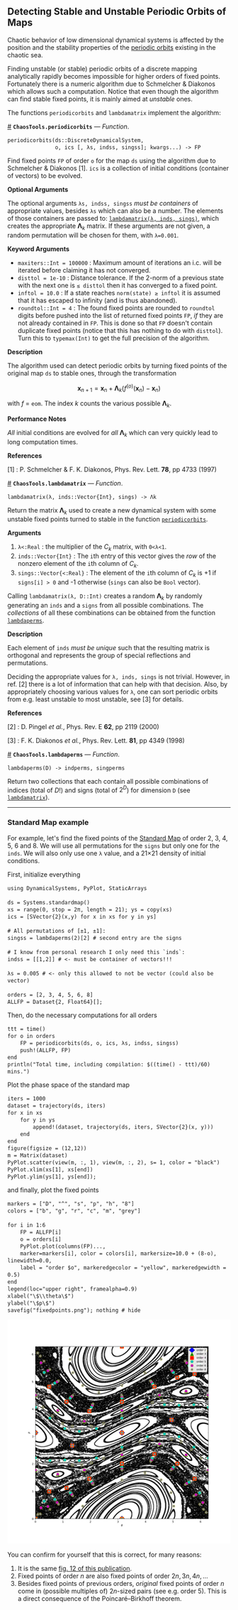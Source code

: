 
<a id='Detecting-Stable-and-Unstable-Periodic-Orbits-of-Maps-1'></a>

## Detecting Stable and Unstable Periodic Orbits of Maps


Chaotic behavior of low dimensional dynamical systems is affected by the position and the stability properties of the [periodic orbits](http://www.scholarpedia.org/article/Unstable_periodic_orbits) existing in the chaotic sea.


Finding unstable (or stable) periodic orbits of a discrete mapping analytically rapidly becomes impossible for higher orders of fixed points. Fortunately there is a numeric algorithm due to Schmelcher & Diakonos which allows such a computation. Notice that even though the algorithm can find stable fixed points, it is mainly aimed at *unstable* ones.


The functions `periodicorbits` and `lambdamatrix` implement the algorithm:

<a id='ChaosTools.periodicorbits' href='#ChaosTools.periodicorbits'>#</a>
**`ChaosTools.periodicorbits`** &mdash; *Function*.



```
periodicorbits(ds::DiscreteDynamicalSystem,
               o, ics [, λs, indss, singss]; kwargs...) -> FP
```

Find fixed points `FP` of order `o` for the map `ds` using the algorithm due to Schmelcher & Diakonos [1]. `ics` is a collection of initial conditions (container of vectors) to be evolved.

**Optional Arguments**

The optional arguments `λs, indss, singss` *must be containers* of appropriate values, besides `λs` which can also be a number. The elements of those containers are passed to: [`lambdamatrix(λ, inds, sings)`](periodicity.md#ChaosTools.lambdamatrix), which creates the appropriate $\mathbf{\Lambda}_k$ matrix. If these arguments are not given, a random permutation will be chosen for them, with `λ=0.001`.

**Keyword Arguments**

  * `maxiters::Int = 100000` : Maximum amount of iterations an i.c. will be iterated  before claiming it has not converged.
  * `disttol = 1e-10` : Distance tolerance. If the 2-norm of a previous state with  the next one is `≤ disttol` then it has converged to a fixed point.
  * `inftol = 10.0` : If a state reaches `norm(state) ≥ inftol` it is assumed that  it has escaped to infinity (and is thus abandoned).
  * `roundtol::Int = 4` : The found fixed points are rounded  to `roundtol` digits before pushed into the list of returned fixed points `FP`,  *if* they are not already contained in `FP`.  This is done so that `FP` doesn't contain duplicate fixed points (notice  that this has nothing to do with `disttol`). Turn this to `typemax(Int)`  to get the full precision of the algorithm.

**Description**

The algorithm used can detect periodic orbits by turning fixed points of the original map `ds` to stable ones, through the transformation

$$
\mathbf{x}_{n+1} = \mathbf{x}_n +
\mathbf{\Lambda}_k\left(f^{(o)}(\mathbf{x}_n) - \mathbf{x}_n\right)
$$

with $f$ = `eom`. The index $k$ counts the various possible $\mathbf{\Lambda}_k$.

**Performance Notes**

*All* initial conditions are evolved for *all* $\mathbf{\Lambda}_k$ which can very quickly lead to long computation times.

**References**

[1] : P. Schmelcher & F. K. Diakonos, Phys. Rev. Lett. **78**, pp 4733 (1997)

<a id='ChaosTools.lambdamatrix' href='#ChaosTools.lambdamatrix'>#</a>
**`ChaosTools.lambdamatrix`** &mdash; *Function*.



```
lambdamatrix(λ, inds::Vector{Int}, sings) -> Λk
```

Return the matrix $\mathbf{\Lambda}_k$ used to create a new dynamical system with some unstable fixed points turned to stable in the function [`periodicorbits`](periodicity.md#ChaosTools.periodicorbits).

**Arguments**

1. `λ<:Real` : the multiplier of the $C_k$ matrix, with `0<λ<1`.
2. `inds::Vector{Int}` : The `i`th entry of this vector gives the *row* of the nonzero element of the `i`th column of $C_k$.
3. `sings::Vector{<:Real}` : The element of the `i`th column of $C_k$ is +1 if `signs[i] > 0` and -1 otherwise (`sings` can also be `Bool` vector).

Calling `lambdamatrix(λ, D::Int)` creates a random $\mathbf{\Lambda}_k$ by randomly generating an `inds` and a `signs` from all possible combinations. The *collections* of all these combinations can be obtained from the function [`lambdaperms`](periodicity.md#ChaosTools.lambdaperms).

**Description**

Each element of `inds` *must be unique* such that the resulting matrix is orthogonal and represents the group of special reflections and permutations.

Deciding the appropriate values for `λ, inds, sings` is not trivial. However, in ref. [2] there is a lot of information that can help with that decision. Also, by appropriately choosing various values for `λ`, one can sort periodic orbits from e.g. least unstable to most unstable, see [3] for details.

**References**

[2] : D. Pingel *et al.*, Phys. Rev. E **62**, pp 2119 (2000)

[3] : F. K. Diakonos *et al.*, Phys. Rev. Lett. **81**, pp 4349 (1998)

<a id='ChaosTools.lambdaperms' href='#ChaosTools.lambdaperms'>#</a>
**`ChaosTools.lambdaperms`** &mdash; *Function*.



```
lambdaperms(D) -> indperms, singperms
```

Return two collections that each contain all possible combinations of indices (total of $D!$) and signs (total of $2^D$) for dimension `D` (see [`lambdamatrix`](periodicity.md#ChaosTools.lambdamatrix)).


---


<a id='Standard-Map-example-1'></a>

### Standard Map example


For example, let's find the fixed points of the [Standard Map](system_definition/#DynamicalSystems.Systems.standardmap) of order 2, 3, 4, 5, 6 and 8. We will use all permutations for the `signs` but only one for the `inds`. We will also only use one `λ` value, and a 21×21 density of initial conditions.


First, initialize everything


```@example sm
using DynamicalSystems, PyPlot, StaticArrays

ds = Systems.standardmap()
xs = range(0, stop = 2π, length = 21); ys = copy(xs)
ics = [SVector{2}(x,y) for x in xs for y in ys]

# All permutations of [±1, ±1]:
singss = lambdaperms(2)[2] # second entry are the signs

# I know from personal research I only need this `inds`:
indss = [[1,2]] # <- must be container of vectors!!!

λs = 0.005 # <- only this allowed to not be vector (could also be vector)

orders = [2, 3, 4, 5, 6, 8]
ALLFP = Dataset{2, Float64}[];
```


Then, do the necessary computations for all orders


```@example sm
ttt = time()
for o in orders
    FP = periodicorbits(ds, o, ics, λs, indss, singss)
    push!(ALLFP, FP)
end
println("Total time, including compilation: $((time() - ttt)/60) mins.")
```


Plot the phase space of the standard map


```@example sm
iters = 1000
dataset = trajectory(ds, iters)
for x in xs
    for y in ys
        append!(dataset, trajectory(ds, iters, SVector{2}(x, y)))
    end
end
figure(figsize = (12,12))
m = Matrix(dataset)
PyPlot.scatter(view(m, :, 1), view(m, :, 2), s= 1, color = "black")
PyPlot.xlim(xs[1], xs[end])
PyPlot.ylim(ys[1], ys[end]);
```


and finally, plot the fixed points


```@example sm
markers = ["D", "^", "s", "p", "h", "8"]
colors = ["b", "g", "r", "c", "m", "grey"]

for i in 1:6
    FP = ALLFP[i]
    o = orders[i]
    PyPlot.plot(columns(FP)...,
    marker=markers[i], color = colors[i], markersize=10.0 + (8-o), linewidth=0.0,
    label = "order $o", markeredgecolor = "yellow", markeredgewidth = 0.5)
end
legend(loc="upper right", framealpha=0.9)
xlabel("\$\\theta\$")
ylabel("\$p\$")
savefig("fixedpoints.png"); nothing # hide
```


![Fixed points of the standard map](fixedpoints.png)


You can confirm for yourself that this is correct, for many reasons:


1. It is the same [fig. 12 of this publication](https://journals.aps.org/pre/abstract/10.1103/PhysRevE.92.012914).
2. Fixed points of order $n$ are also fixed points of order $2n, 3n, 4n, ...$
3. Besides fixed points of previous orders, *original* fixed points of order $n$ come in (possible multiples of) $2n$-sized pairs (see e.g. order 5). This is a direct consequence of the Poincaré–Birkhoff theorem.


